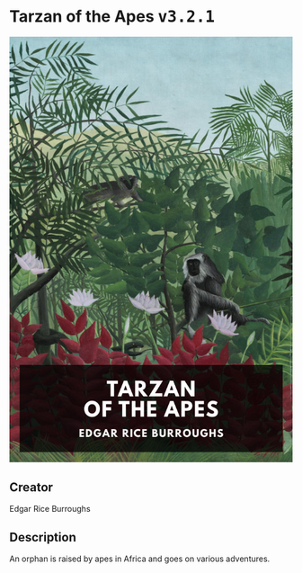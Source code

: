 
# Tarzan of the Apes <kbd>v3.2.1</kbd>

<center>
  <img src="./cover-1024.jpg"/>
</center>

## Creator
Edgar Rice Burroughs

## Description
An orphan is raised by apes in Africa and goes on various adventures.

